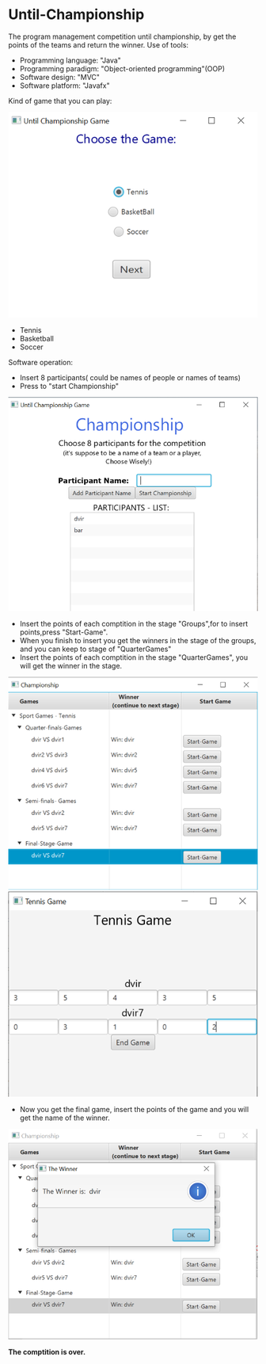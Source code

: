 # Until-Championship
The program management competition until championship,
by get the points of the teams and return the winner.
Use of tools:
* Programming language: "Java"
* Programming paradigm: "Object-oriented programming"(OOP)
* Software design: "MVC"
* Software platform: "Javafx"

Kind of game that you can play:

![1.1](https://github.com/dvirtayeb/Until-Championship/blob/master/1.1.png)
* Tennis
* Basketball
* Soccer

Software operation:
* Insert 8 participants( could be names of people or names of teams)
* Press to "start Championship"

![1.2](https://github.com/dvirtayeb/Until-Championship/blob/master/1.2.png)
* Insert the points of each comptition in the stage "Groups",for to insert points,press "Start-Game".
* When you finish to insert you get the winners in the stage of the groups, and you can keep to stage of "QuarterGames"
* Insert the points of each comptition in the stage "QuarterGames", you will get the winner in the stage.

![2](https://github.com/dvirtayeb/Until-Championship/blob/master/2.png)
![3](https://github.com/dvirtayeb/Until-Championship/blob/master/3.png)
* Now you get the final game, insert the points of the game and you will get the name of the winner.

![4](https://github.com/dvirtayeb/Until-Championship/blob/master/4.png)

**The comptition is over.**
